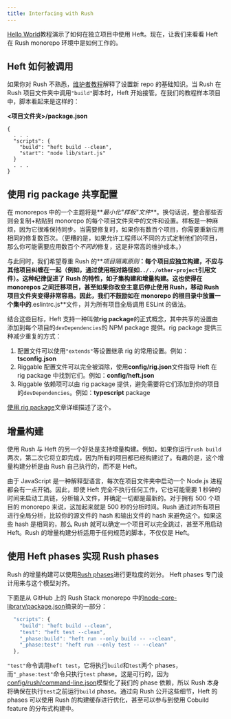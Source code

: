 ```yaml
---
title: Interfacing with Rush
---
```


[Hello World](../tutorials/hello_world.md)教程演示了如何在独立项目中使用 Heft。现在，让我们来看看 Heft 在 Rush monorepo 环境中是如何工作的。

## Heft 如何被调用

如果你对 Rush 不熟悉，[维护者教程](@rushjs/pages/maintainer/setup_new_repo/)解释了设置新 repo 的基础知识。当 Rush 在 Rush 项目文件夹中调用`"build"`脚本时，Heft 开始接管。在我们的教程样本项目中，脚本看起来是这样的：

**&lt;项目文件夹&gt;/package.json**

```
{
  . . .
  "scripts": {
    "build": "heft build --clean",
    "start": "node lib/start.js"
  }
  . . .
}
```

## 使用 rig package 共享配置

在 monorepos 中的一个主题将是**_最小化"样板"文件_**。换句话说，整合那些否则会复制+粘贴到 monorepo 的每个项目文件夹中的文件和设置。样板是一种麻烦，因为它很难保持同步。当需要修复时，如果你有数百个项目，你需要重新应用相同的修复数百次。（更糟的是，如果允许工程师以不同的方式定制他们的项目，那么你可能需要应用数百个*不同的*修复，这是非常高的维护成本。）

与此同时，我们希望尊重 Rush 的**_项目隔离原则_**：每个项目应独立构建，不应与其他项目纠缠在一起（例如，通过使用相对路径如`../../other-project`引用文件）。这种纪律促进了 Rush 的特性，如子集构建和增量构建。这也使得在 monorepos 之间迁移项目，甚至如果你改变主意后停止使用 Rush，移动 Rush 项目文件夹变得非常容易。因此，我们不鼓励如在 monorepo 的根目录中放置一个集中的**.eslintrc.js**文件，并为所有项目全局调用 ESLint 的做法。

结合这些目标，Heft 支持一种叫做**rig package**的正式概念，其中共享的设置由添加到每个项目的`devDependencies`的 NPM package 提供。rig package 提供三种减少重复的方式：

1. 配置文件可以使用`"extends"`等设置继承 rig 的常用设置。例如：**tsconfig.json**
2. Riggable 配置文件可以完全被消除，使用**config/rig.json**文件指导 Heft 在 rig package 中找到它们。例如：**config/heft.json**
3. Riggable 依赖项可以由 rig package 提供，避免需要将它们添加到你的项目的`devDependencies`。例如：**typescript** package

[使用 rig package](../intro/rig_packages.md)文章详细描述了这个。

## 增量构建

使用 Rush 与 Heft 的另一个好处是支持增量构建。例如，如果你运行`rush build`两次，第二次它将立即完成，因为所有的项目都已经构建过了。有趣的是，这个增量构建分析是由 Rush 自己执行的，而不是 Heft。

由于 JavaScript 是一种解释型语言，每次在项目文件夹中启动一个 Node.js 进程都会有一点开销。因此，即使 Heft 完全不执行任何工作，它也可能需要 1 秒钟的时间来启动工具链，分析输入文件，并确定一切都是最新的。对于拥有 500 个项目的 monorepo 来说，这加起来就是 500 秒的分析时间。Rush 通过对所有项目进行全局分析，比较你的源文件的 hash 和输出文件的 hash 来避免这个。如果这些 hash 是相同的，那么 Rush 就可以确定一个项目可以完全跳过，甚至不用启动 Heft。Rush 的增量构建分析适用于任何规范的脚本，不仅仅是 Heft。

## 使用 Heft phases 实现 Rush phases

Rush 的增量构建可以使用[Rush phases](https://rushjs.io/pages/maintainer/phased_builds/)进行更粒度的划分。
Heft phases 专门设计用来与这个模型对齐。

下面是从 GitHub 上的 Rush Stack monorepo 中的[node-core-library/package.json](https://github.com/microsoft/rushstack/blob/main/libraries/node-core-library/package.json)摘录的一部分：

```js
  "scripts": {
    "build": "heft build --clean",
    "test": "heft test --clean",
    "_phase:build": "heft run --only build -- --clean",
    "_phase:test": "heft run --only test -- --clean"
  },
```

`"test"`命令调用`heft test`，它将执行`build`和`test`两个 phases，而`"_phase:test"`命令只执行`test` phase。这是可行的，因为[config/rush/command-line.json](https://github.com/microsoft/rushstack/blob/main/common/config/rush/command-line.json)模型化了我们的 phase 依赖，所以 Rush 本身将确保在执行`test`之前运行`build` phase。通过向 Rush 公开这些细节，Heft 的 phases 可以使用 Rush 的构建缓存进行优化，甚至可以参与到使用 Cobuild feature 的分布式构建中。
